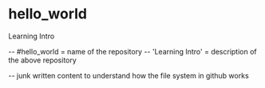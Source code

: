 # hello_world
Learning Intro


-- #hello_world = name of the repository
-- 'Learning Intro' = description of the above repository

-- junk written content to understand how the file system in github works


